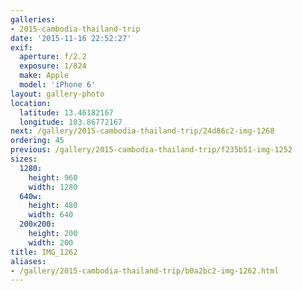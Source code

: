 ```yaml
---
galleries:
- 2015-cambodia-thailand-trip
date: '2015-11-16 22:52:27'
exif:
  aperture: f/2.2
  exposure: 1/824
  make: Apple
  model: 'iPhone 6'
layout: gallery-photo
location:
  latitude: 13.46182167
  longitude: 103.86772167
next: /gallery/2015-cambodia-thailand-trip/24d86c2-img-1268
ordering: 45
previous: /gallery/2015-cambodia-thailand-trip/f235b51-img-1252
sizes:
  1280:
    height: 960
    width: 1280
  640w:
    height: 480
    width: 640
  200x200:
    height: 200
    width: 200
title: IMG_1262
aliases:
- /gallery/2015-cambodia-thailand-trip/b0a2bc2-img-1262.html
---
```

